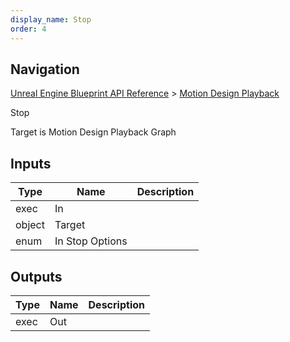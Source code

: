 ```yaml
---
display_name: Stop
order: 4
---
```

## Navigation

[Unreal Engine Blueprint API Reference](https://dev.epicgames.com/documentation/en-us/unreal-engine/BlueprintAPI) > [Motion Design Playback](https://dev.epicgames.com/documentation/en-us/unreal-engine/BlueprintAPI/MotionDesignPlayback)

Stop

Target is Motion Design Playback Graph

## Inputs

| Type | Name | Description |
| --- | --- | --- |
| exec | In |  |
| object | Target |  |
| enum | In Stop Options |  |

## Outputs

| Type | Name | Description |
| --- | --- | --- |
| exec | Out |  |
